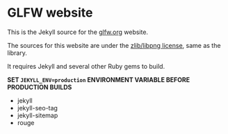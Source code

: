 # GLFW website

This is the Jekyll source for the [glfw.org](https://www.glfw.org/) website.

The sources for this website are under the [zlib/libpng
license](https://opensource.org/licenses/Zlib), same as the library.

It requires Jekyll and several other Ruby gems to build.

__SET `JEKYLL_ENV=production` ENVIRONMENT VARIABLE BEFORE PRODUCTION BUILDS__

 - jekyll
 - jekyll-seo-tag
 - jekyll-sitemap
 - rouge
